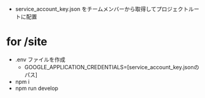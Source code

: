 - service_account_key.json をチームメンバーから取得してプロジェクトルートに配置

# for /site 

- .env ファイルを作成
  - GOOGLE_APPLICATION_CREDENTIALS=[service_account_key.jsonのパス]
- npm i
- npm run develop
